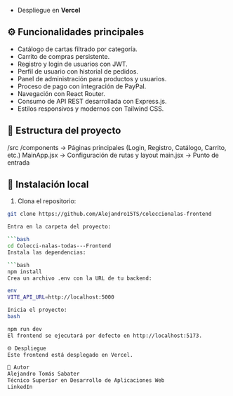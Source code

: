 
- Despliegue en **Vercel**

## ⚙️ Funcionalidades principales

- Catálogo de cartas filtrado por categoría.
- Carrito de compras persistente.
- Registro y login de usuarios con JWT.
- Perfil de usuario con historial de pedidos.
- Panel de administración para productos y usuarios.
- Proceso de pago con integración de PayPal.
- Navegación con React Router.
- Consumo de API REST desarrollada con Express.js.
- Estilos responsivos y modernos con Tailwind CSS.

## 📁 Estructura del proyecto

/src
/components → Páginas principales (Login, Registro, Catálogo, Carrito, etc.)
MainApp.jsx → Configuración de rutas y layout
main.jsx → Punto de entrada

## 🚀 Instalación local

1. Clona el repositorio:

```bash
git clone https://github.com/Alejandro15TS/coleccionalas-frontend

Entra en la carpeta del proyecto:

```bash
cd Colecci-nalas-todas---Frontend
Instala las dependencias:

```bash
npm install
Crea un archivo .env con la URL de tu backend:

env
VITE_API_URL=http://localhost:5000

Inicia el proyecto:
bash

npm run dev
El frontend se ejecutará por defecto en http://localhost:5173.

🌐 Despliegue
Este frontend está desplegado en Vercel.

🧠 Autor
Alejandro Tomás Sabater
Técnico Superior en Desarrollo de Aplicaciones Web
LinkedIn
